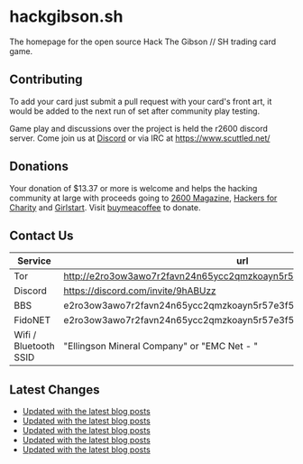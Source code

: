 # hackgibson.sh
The homepage for the open source Hack The Gibson // SH trading card game.


## Contributing

To add your card just submit a pull request with your card's front art, it would be added to the next run of set after community play testing.

Game play and discussions over the project is held the r2600 discord server. Come join us at [Discord](https://discord.com/invite/9hABUzz) or via IRC at https://www.scuttled.net/


## Donations

Your donation of $13.37 or more is welcome and helps the hacking community at large with proceeds going to [2600 Magazine](https://2600.com/), [Hackers for Charity](https://hackersforcharity.org) and [Girlstart](https://girlstart.org).  Visit [buymeacoffee](https://www.buymeacoffee.com/hackgibson.sh) to donate.


## Contact Us

Service | url
-|-
Tor | http://e2ro3ow3awo7r2favn24n65ycc2qmzkoayn5r57e3f56nvjwdcgg32ad.onion
Discord | https://discord.com/invite/9hABUzz
BBS | e2ro3ow3awo7r2favn24n65ycc2qmzkoayn5r57e3f56nvjwdcgg32ad.onion:23
FidoNET | e2ro3ow3awo7r2favn24n65ycc2qmzkoayn5r57e3f56nvjwdcgg32ad.onion:24554
Wifi / Bluetooth SSID | "Ellingson Mineral Company" or "EMC Net - <fidonet address>"

## Latest Changes
<!-- BLOG-POST-LIST:START -->
- [Updated with the latest blog posts](https://github.com/DFW2600/hackgibson.sh/commit/eebbcff9c5b42acf09388705e48a36bf419339a7)
- [Updated with the latest blog posts](https://github.com/DFW2600/hackgibson.sh/commit/d3c17b35d9cdbdb7fbf03e7ff5cb446509fa5770)
- [Updated with the latest blog posts](https://github.com/DFW2600/hackgibson.sh/commit/f3c86ccb787ad53caf09202c721bb38f83ba5e4e)
- [Updated with the latest blog posts](https://github.com/DFW2600/hackgibson.sh/commit/c80ab66c65075119104b7d29190f3ae00a039dc9)
- [Updated with the latest blog posts](https://github.com/DFW2600/hackgibson.sh/commit/1c715da92462e7ae97e7c42be03a12f8cec407e8)
<!-- BLOG-POST-LIST:END -->

